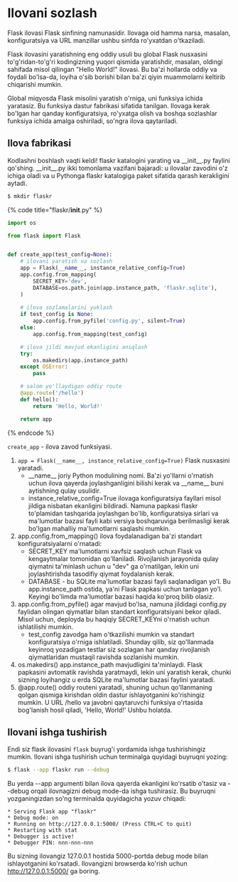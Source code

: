 # Ilovani sozlash

Flask ilovasi Flask sinfining namunasidir. Ilovaga oid hamma narsa, masalan, konfiguratsiya va URL manzillar ushbu sinfda ro'yxatdan o'tkaziladi.&#x20;

Flask ilovasini yaratishning eng oddiy usuli bu global Flask nusxasini to'g'ridan-to'g'ri kodingizning yuqori qismida yaratishdir, masalan, oldingi sahifada misol qilingan "Hello World!" ilovasi. Bu ba'zi hollarda oddiy va foydali bo'lsa-da, loyiha o'sib borishi bilan ba'zi qiyin muammolarni keltirib chiqarishi mumkin.

Global miqyosda Flask misolini yaratish o'rniga, uni funksiya ichida yaratasiz. Bu funksiya dastur fabrikasi sifatida tanilgan. Ilovaga kerak bo'lgan har qanday konfiguratsiya, ro'yxatga olish va boshqa sozlashlar funksiya ichida amalga oshiriladi, so'ngra ilova qaytariladi.

## Ilova fabrikasi

Kodlashni boshlash vaqti keldi! flaskr katalogini yarating va \_\_init\_\_.py faylini qo'shing. \_\_init\_\_.py ikki tomonlama vazifani bajaradi: u ilovalar zavodini o'z ichiga oladi va u Pythonga flaskr katalogiga paket sifatida qarash kerakligini aytadi.

```bash
$ mkdir flaskr
```

{% code title="flaskr/__init__.py" %}
```python
import os

from flask import Flask


def create_app(test_config=None):
    # ilovani yaratish va sozlash
    app = Flask(__name__, instance_relative_config=True)
    app.config.from_mapping(
        SECRET_KEY='dev',
        DATABASE=os.path.join(app.instance_path, 'flaskr.sqlite'),
    )
    
    # ilova sozlamalarini yuklash
    if test_config is None:
        app.config.from_pyfile('config.py', silent=True)
    else:
        app.config.from_mapping(test_config)

    # ilova jildi mavjud ekanligini aniqlash
    try:
        os.makedirs(app.instance_path)
    except OSError:
        pass

    # salom yo'llaydigan oddiy route
    @app.route('/hello')
    def hello():
        return 'Hello, World!'

    return app
```
{% endcode %}

`create_app` - ilova zavod funksiyasi.

1. `app = Flask(__name__, instance_relative_config=True)` Flask nusxasini yaratadi.
   * \_\_name\_\_ joriy Python modulining nomi. Ba'zi yo'llarni o'rnatish uchun ilova qayerda joylashganligini bilishi kerak va \_\_name\_\_ buni aytishning qulay usulidir.
   * instance\_relative\_config=True ilovaga konfiguratsiya fayllari misol jildiga nisbatan ekanligini bildiradi. Namuna papkasi flaskr to'plamidan tashqarida joylashgan bo'lib, konfiguratsiya sirlari va ma'lumotlar bazasi fayli kabi versiya boshqaruviga berilmasligi kerak bo'lgan mahalliy ma'lumotlarni saqlashi mumkin.
2. app.config.from\_mapping() ilova foydalanadigan ba'zi standart konfiguratsiyalarni o'rnatadi:
   * SECRET\_KEY ma'lumotlarni xavfsiz saqlash uchun Flask va kengaytmalar tomonidan qo'llaniladi. Rivojlanish jarayonida qulay qiymatni ta'minlash uchun u "dev" ga o'rnatilgan, lekin uni joylashtirishda tasodifiy qiymat foydalanish kerak.
   * DATABASE - bu SQLite ma'lumotlar bazasi fayli saqlanadigan yo'l. Bu app.instance\_path ostida, ya'ni Flask papkasi uchun tanlagan yo'l. Keyingi bo'limda ma'lumotlar bazasi haqida ko'proq bilib olasiz.
3. app.config.from\_pyfile() agar mavjud bo'lsa, namuna jildidagi config.py faylidan olingan qiymatlar bilan standart konfiguratsiyani bekor qiladi. Misol uchun, deployda bu haqiqiy SECRET\_KEYni o'rnatish uchun ishlatilishi mumkin.
   * test\_config zavodga ham o'tkazilishi mumkin va standart konfiguratsiya o'rniga ishlatiladi. Shunday qilib, siz qo'llanmada keyinroq yozadigan testlar siz sozlagan har qanday rivojlanish qiymatlaridan mustaqil ravishda sozlanishi mumkin.
4. os.makedirs() app.instance\_path mavjudligini ta'minlaydi. Flask papkasini avtomatik ravishda yaratmaydi, lekin uni yaratish kerak, chunki sizning loyihangiz u erda SQLite ma'lumotlar bazasi faylini yaratadi.
5. @app.route() oddiy routeni yaratadi, shuning uchun qo'llanmaning qolgan qismiga kirishdan oldin dastur ishlayotganini ko'rishingiz mumkin. U URL /hello va javobni qaytaruvchi funksiya o'rtasida bog'lanish hosil qiladi, 'Hello, World!' Ushbu holatda.

## Ilovani ishga tushirish

Endi siz flask ilovasini `flask` buyrug'i yordamida ishga tushirishingiz mumkin. Ilovani ishga tushirish uchun terminalga quyidagi buyruqni yozing:

```bash
$ flask --app flaskr run --debug
```

Bu yerda --app argumenti bilan ilova qayerda ekanligini ko'rsatib o'tasiz va --debug orqali ilovnagizni debug mode-da ishga tushirasiz. Bu buyruqni yozganingizdan so'ng terminalda quyidagicha yozuv chiqadi:

```
* Serving Flask app "flaskr"
* Debug mode: on
* Running on http://127.0.0.1:5000/ (Press CTRL+C to quit)
* Restarting with stat
* Debugger is active!
* Debugger PIN: nnn-nnn-nnn
```

Bu sizning ilovangiz 127.0.0.1 hostida 5000-portda debug mode bilan ishlayotganini ko'rsatadi. Ilovangizni browserda ko'rish uchun http://127.0.0.1:5000/ ga boring.
